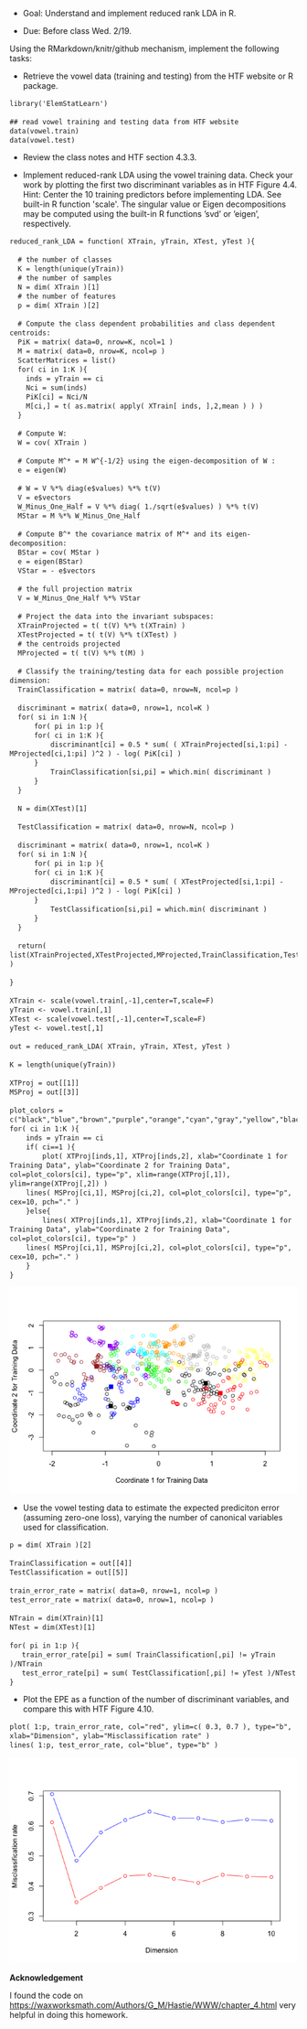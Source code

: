 -   Goal: Understand and implement reduced rank LDA in R.

-   Due: Before class Wed. 2/19.

Using the RMarkdown/knitr/github mechanism, implement the following
tasks:

-   Retrieve the vowel data (training and testing) from the HTF website
    or R package.

<!-- -->

    library('ElemStatLearn')

    ## read vowel training and testing data from HTF website
    data(vowel.train)
    data(vowel.test)

-   Review the class notes and HTF section 4.3.3.

-   Implement reduced-rank LDA using the vowel training data. Check your
    work by plotting the first two discriminant variables as in HTF
    Figure 4.4.  
    Hint: Center the 10 training predictors before implementing LDA. See
    built-in R function 'scale'. The singular value or Eigen
    decompositions may be computed using the built-in R functions ’svd’
    or ’eigen’, respectively.

<!-- -->

    reduced_rank_LDA = function( XTrain, yTrain, XTest, yTest ){
      
      # the number of classes 
      K = length(unique(yTrain)) 
      # the number of samples
      N = dim( XTrain )[1] 
      # the number of features
      p = dim( XTrain )[2] 
      
      # Compute the class dependent probabilities and class dependent centroids: 
      PiK = matrix( data=0, nrow=K, ncol=1 )
      M = matrix( data=0, nrow=K, ncol=p )
      ScatterMatrices = list()
      for( ci in 1:K ){
        inds = yTrain == ci
        Nci = sum(inds)
        PiK[ci] = Nci/N
        M[ci,] = t( as.matrix( apply( XTrain[ inds, ],2,mean ) ) )
      }

      # Compute W:
      W = cov( XTrain ) 

      # Compute M^* = M W^{-1/2} using the eigen-decomposition of W :
      e = eigen(W)
      
      # W = V %*% diag(e$values) %*% t(V)
      V = e$vectors 
      W_Minus_One_Half = V %*% diag( 1./sqrt(e$values) ) %*% t(V) 
      MStar = M %*% W_Minus_One_Half 

      # Compute B^* the covariance matrix of M^* and its eigen-decomposition:
      BStar = cov( MStar )
      e = eigen(BStar)
      VStar = - e$vectors 

      # the full projection matrix
      V = W_Minus_One_Half %*% VStar 
      
      # Project the data into the invariant subspaces:
      XTrainProjected = t( t(V) %*% t(XTrain) )
      XTestProjected = t( t(V) %*% t(XTest) )
      # the centroids projected
      MProjected = t( t(V) %*% t(M) ) 

      # Classify the training/testing data for each possible projection dimension:
      TrainClassification = matrix( data=0, nrow=N, ncol=p ) 

      discriminant = matrix( data=0, nrow=1, ncol=K )
      for( si in 1:N ){ 
          for( pi in 1:p ){ 
          for( ci in 1:K ){ 
              discriminant[ci] = 0.5 * sum( ( XTrainProjected[si,1:pi] - MProjected[ci,1:pi] )^2 ) - log( PiK[ci] )
          }
              TrainClassification[si,pi] = which.min( discriminant )
          }
      } 

      N = dim(XTest)[1]
      
      TestClassification = matrix( data=0, nrow=N, ncol=p ) 

      discriminant = matrix( data=0, nrow=1, ncol=K )
      for( si in 1:N ){ 
          for( pi in 1:p ){ 
          for( ci in 1:K ){ 
              discriminant[ci] = 0.5 * sum( ( XTestProjected[si,1:pi] - MProjected[ci,1:pi] )^2 ) - log( PiK[ci] )
          }
              TestClassification[si,pi] = which.min( discriminant )
          }
      } 
      
      return( list(XTrainProjected,XTestProjected,MProjected,TrainClassification,TestClassification) )

    }

    XTrain <- scale(vowel.train[,-1],center=T,scale=F)
    yTrain <- vowel.train[,1]
    XTest <- scale(vowel.test[,-1],center=T,scale=F)
    yTest <- vowel.test[,1]

    out = reduced_rank_LDA( XTrain, yTrain, XTest, yTest )

    K = length(unique(yTrain)) 

    XTProj = out[[1]]
    MSProj = out[[3]]

    plot_colors = c("black","blue","brown","purple","orange","cyan","gray","yellow","black","red","green")
    for( ci in 1:K ){
        inds = yTrain == ci
        if( ci==1 ){
            plot( XTProj[inds,1], XTProj[inds,2], xlab="Coordinate 1 for Training Data", ylab="Coordinate 2 for Training Data", col=plot_colors[ci], type="p", xlim=range(XTProj[,1]), ylim=range(XTProj[,2]) )       
        lines( MSProj[ci,1], MSProj[ci,2], col=plot_colors[ci], type="p", cex=10, pch="." )
        }else{
            lines( XTProj[inds,1], XTProj[inds,2], xlab="Coordinate 1 for Training Data", ylab="Coordinate 2 for Training Data", col=plot_colors[ci], type="p" )
        lines( MSProj[ci,1], MSProj[ci,2], col=plot_colors[ci], type="p", cex=10, pch="." )    
        }
    }

![](Homework3_files/figure-markdown_strict/recreate%20the%20plot%204.4-1.png)

-   Use the vowel testing data to estimate the expected prediciton error
    (assuming zero-one loss), varying the number of canonical variables
    used for classification.

<!-- -->

    p = dim( XTrain )[2] 

    TrainClassification = out[[4]]
    TestClassification = out[[5]]

    train_error_rate = matrix( data=0, nrow=1, ncol=p )
    test_error_rate = matrix( data=0, nrow=1, ncol=p )

    NTrain = dim(XTrain)[1]
    NTest = dim(XTest)[1]

    for( pi in 1:p ){
       train_error_rate[pi] = sum( TrainClassification[,pi] != yTrain )/NTrain
       test_error_rate[pi] = sum( TestClassification[,pi] != yTest )/NTest
    }

-   Plot the EPE as a function of the number of discriminant variables,
    and compare this with HTF Figure 4.10.

<!-- -->

    plot( 1:p, train_error_rate, col="red", ylim=c( 0.3, 0.7 ), type="b", xlab="Dimension", ylab="Misclassification rate" ) 
    lines( 1:p, test_error_rate, col="blue", type="b" )

![](Homework3_files/figure-markdown_strict/recreate%20figure%204.10-1.png)

**Acknowledgement**

I found the code on
<https://waxworksmath.com/Authors/G_M/Hastie/WWW/chapter_4.html> very
helpful in doing this homework.
